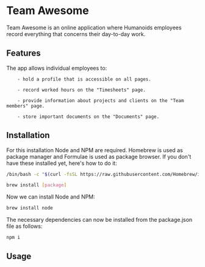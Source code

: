 # Team Awesome

Team Awesome is an online application where Humanoids employees record everything that concerns their day-to-day work.

## Features

The app allows individual employees to:

    	- hold a profile that is accessible on all pages.

    	- record worked hours on the "Timesheets" page.

    	- provide information about projects and clients on the "Team members" page.

    	- store important documents on the "Documents" page.

## Installation

For this installation Node and NPM are required. Homebrew is used as package manager and Formulae is used as package browser. If you don't have these installed yet, here's how to do it:

```bash
/bin/bash -c "$(curl -fsSL https://raw.githubusercontent.com/Homebrew/install/HEAD/install.sh)"
```

```bash
brew install [package]
```

Now we can install Node and NPM:

```bash
brew install node
```

The necessary dependencies can now be installed from the package.json file as follows:

```bash
npm i
```

## Usage
